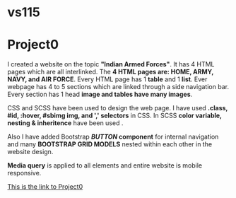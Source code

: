 # vs115

# Project0

I created a website on the topic **"Indian Armed Forces"**. It has 4 HTML pages which are all interlinked. The **4 HTML pages are: HOME, ARMY, NAVY, and AIR FORCE**. Every HTML page has 1 **table** and 1 **list**. Ever webpage has 4 to 5 sections which are linked through a side navigation bar. Every section has 1 head **image and tables have many images**.

CSS and SCSS have been used to design the web page. I have used **.class, #id, :hover, #sbimg img, and ',' selectors** in CSS. In SCSS **color variable, nesting & inheritence** have been used .

Also I have added Bootstrap ***BUTTON* component** for internal navigation and many **BOOTSTRAP GRID MODELS** nested within each other in the website design.

**Media query** is applied to all elements and entire website is mobile responsive.

[This is the link to Project0](https://vs115.github.io/project0.0/Home.html)
